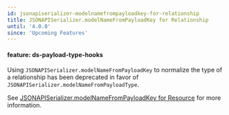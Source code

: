 ```yaml
---
id: jsonapiserializer-modelnamefrompayloadkey-for-relationship
title: JSONAPISerializer.modelNameFromPayloadKey for Relationship
until: '4.0.0'
since: 'Upcoming Features'
---
```

#### feature: ds-payload-type-hooks

Using `JSONAPISerializer.modelNameFromPayloadKey` to normalize the type of a
relationship has been deprecated in favor of
`JSONAPISerializer.modelNameFromPayloadType`.

See [JSONAPISerializer.modelNameFromPayloadKey for
Resource](#toc_jsonapiserializer-modelnamefrompayloadkey-for-resource) for more
information.
